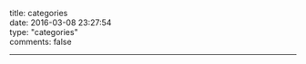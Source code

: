 title: categories    
date: 2016-03-08 23:27:54    
type: "categories"    
comments: false    

---
